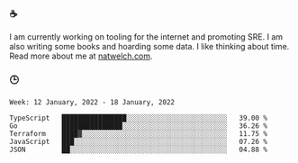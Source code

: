### ☕

I am currently working on tooling for the internet and promoting SRE. I am also writing some books and hoarding some data. I like thinking about time. Read more about me at [natwelch.com](https://natwelch.com).

### 🕒

<!--START_SECTION:waka-->
```text
Week: 12 January, 2022 - 18 January, 2022

TypeScript   ████████████████░░░░░░░░░░░░░░░░░░░░░░░░░   39.00 % 
Go           ███████████████░░░░░░░░░░░░░░░░░░░░░░░░░░   36.26 % 
Terraform    ████▓░░░░░░░░░░░░░░░░░░░░░░░░░░░░░░░░░░░░   11.75 % 
JavaScript   ███░░░░░░░░░░░░░░░░░░░░░░░░░░░░░░░░░░░░░░   07.26 % 
JSON         ██░░░░░░░░░░░░░░░░░░░░░░░░░░░░░░░░░░░░░░░   04.88 % 
```
<!--END_SECTION:waka-->

